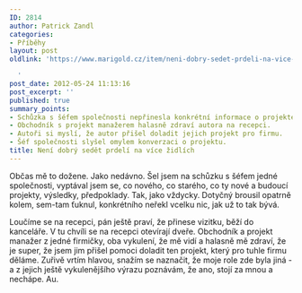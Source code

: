 ```yaml
---
ID: 2814
author: Patrick Zandl
categories:
- Příběhy
layout: post
oldlink: 'https://www.marigold.cz/item/neni-dobry-sedet-prdeli-na-vice-zidlich

  '
post_date: 2012-05-24 11:13:16
post_excerpt: ''
published: true
summary_points:
- Schůzka s šéfem společnosti nepřinesla konkrétní informace o projektech.
- Obchodník s projekt manažerem halasně zdraví autora na recepci.
- Autoři si myslí, že autor přišel doladit jejich projekt pro firmu.
- Šéf společnosti slyšel omylem konverzaci o projektu.
title: Není dobrý sedět prdelí na více židlích
---
```


Občas mě to dožene. Jako nedávno. Šel jsem na schůzku s šéfem jedné společnosti, vyptával jsem se, co nového, co starého, co ty nové a budoucí projekty, výsledky, předpoklady. Tak, jako vždycky. Dotyčný brousil opatrně kolem, sem-tam ťuknul, konkrétního neřekl vcelku nic, jak už to tak bývá. 

Loučíme se na recepci, pán ještě praví, že přinese vizitku, běží do kanceláře. 
V tu chvíli se na recepci otevírají dveře. Obchodník a projekt manažer z jedné firmičky, oba vykulení, že mě vidí a halasně mě zdraví, že je super, že jsem jim přišel pomoci doladit ten projekt, který pro tuhle firmu děláme. Zuřivě vrtím hlavou, snažím se naznačit, že moje role zde byla jiná - a z jejich ještě vykulenějšího výrazu poznávám, že ano, stojí za mnou a nechápe. Au.